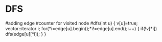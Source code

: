 # DFS
#adding edge
#counter for visited node
#dfs(int u)
{
        v[u]=true;
        vector<int>::iterator i;
        for(*i=edge[u].begin();*i!=edge[u].end();i++)
        {
                if(!v[*i])
                        dfs(edge[u][*i]);
        }
}
